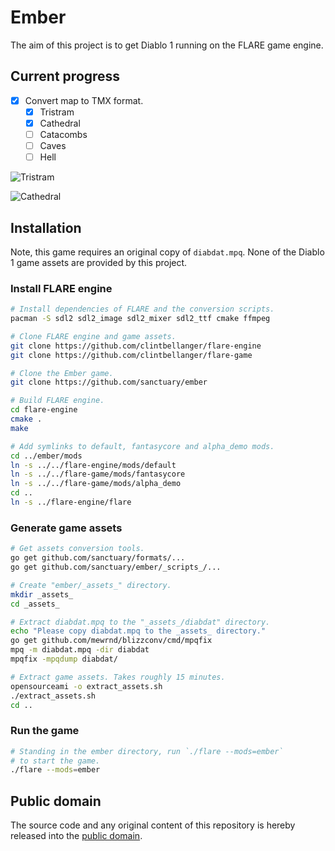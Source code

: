 # Ember

The aim of this project is to get Diablo 1 running on the FLARE game engine.

## Current progress

* [x] Convert map to TMX format.
    - [x] Tristram
    - [x] Cathedral
    - [ ] Catacombs
    - [ ] Caves
    - [ ] Hell

![Tristram](http://oi65.tinypic.com/juk2ed.jpg)

![Cathedral](http://oi68.tinypic.com/iof5es.jpg)

## Installation

Note, this game requires an original copy of `diabdat.mpq`. None of the Diablo 1 game assets are provided by this project.

### Install FLARE engine

```bash
# Install dependencies of FLARE and the conversion scripts.
pacman -S sdl2 sdl2_image sdl2_mixer sdl2_ttf cmake ffmpeg

# Clone FLARE engine and game assets.
git clone https://github.com/clintbellanger/flare-engine
git clone https://github.com/clintbellanger/flare-game

# Clone the Ember game.
git clone https://github.com/sanctuary/ember

# Build FLARE engine.
cd flare-engine
cmake .
make

# Add symlinks to default, fantasycore and alpha_demo mods.
cd ../ember/mods
ln -s ../../flare-engine/mods/default
ln -s ../../flare-game/mods/fantasycore
ln -s ../../flare-game/mods/alpha_demo
cd ..
ln -s ../flare-engine/flare
```

### Generate game assets

```bash
# Get assets conversion tools.
go get github.com/sanctuary/formats/...
go get github.com/sanctuary/ember/_scripts_/...

# Create "ember/_assets_" directory.
mkdir _assets_
cd _assets_

# Extract diabdat.mpq to the "_assets_/diabdat" directory.
echo "Please copy diabdat.mpq to the _assets_ directory."
go get github.com/mewrnd/blizzconv/cmd/mpqfix
mpq -m diabdat.mpq -dir diabdat
mpqfix -mpqdump diabdat/

# Extract game assets. Takes roughly 15 minutes.
opensourceami -o extract_assets.sh
./extract_assets.sh
cd ..
```

### Run the game

```bash
# Standing in the ember directory, run `./flare --mods=ember`
# to start the game.
./flare --mods=ember
```

## Public domain

The source code and any original content of this repository is hereby released into the [public domain].

[public domain]: https://creativecommons.org/publicdomain/zero/1.0/
